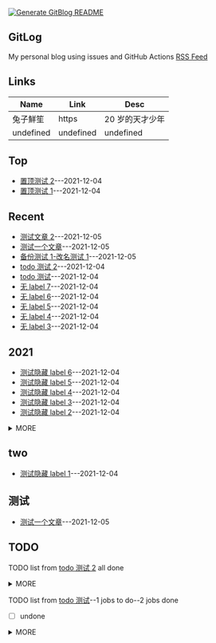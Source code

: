 [![Generate GitBlog README](https://github.com/bxb100/issueblog-test/actions/workflows/demo.yml/badge.svg?branch=main)](https://github.com/bxb100/issueblog-test/actions/workflows/demo.yml) 

## GitLog
My personal blog using issues and GitHub Actions
[RSS Feed](https://bxb100.github.io/issueblog-test/feed.xml)
## Links
| Name | Link | Desc |
| ---- | ---- | ---- |
| 兔子鮮笙 | https | 20 岁的天才少年 |
| undefined | undefined | undefined |

## Top
- [置顶测试 2](https://github.com/bxb100/issueblog-test/issues/3)---2021-12-04
- [置顶测试 1](https://github.com/bxb100/issueblog-test/issues/2)---2021-12-04

## Recent
- [测试文章 2](https://github.com/bxb100/issueblog-test/issues/22)---2021-12-05
- [测试一个文章](https://github.com/bxb100/issueblog-test/issues/21)---2021-12-05
- [备份测试 1-改名测试 1](https://github.com/bxb100/issueblog-test/issues/20)---2021-12-05
- [todo 测试 2](https://github.com/bxb100/issueblog-test/issues/19)---2021-12-04
- [todo 测试](https://github.com/bxb100/issueblog-test/issues/18)---2021-12-04
- [无 label 7](https://github.com/bxb100/issueblog-test/issues/17)---2021-12-04
- [无 label 6](https://github.com/bxb100/issueblog-test/issues/16)---2021-12-04
- [无 label 5](https://github.com/bxb100/issueblog-test/issues/15)---2021-12-04
- [无 label 4](https://github.com/bxb100/issueblog-test/issues/14)---2021-12-04
- [无 label 3](https://github.com/bxb100/issueblog-test/issues/13)---2021-12-04

## 2021
- [测试隐藏 label 6](https://github.com/bxb100/issueblog-test/issues/10)---2021-12-04
- [测试隐藏 label 5](https://github.com/bxb100/issueblog-test/issues/9)---2021-12-04
- [测试隐藏 label 4](https://github.com/bxb100/issueblog-test/issues/8)---2021-12-04
- [测试隐藏 label 3](https://github.com/bxb100/issueblog-test/issues/7)---2021-12-04
- [测试隐藏 label 2](https://github.com/bxb100/issueblog-test/issues/6)---2021-12-04
<details><summary>MORE</summary>

- [测试隐藏 label 1](https://github.com/bxb100/issueblog-test/issues/5)---2021-12-04
</details>


## two
- [测试隐藏 label 1](https://github.com/bxb100/issueblog-test/issues/5)---2021-12-04


## 测试
- [测试一个文章](https://github.com/bxb100/issueblog-test/issues/21)---2021-12-05

## TODO
TODO list from [todo 测试 2](https://github.com/bxb100/issueblog-test/issues/19) all done
<details><summary>MORE</summary>

- [x] 1
- [x] 2
</details>

TODO list from [todo 测试](https://github.com/bxb100/issueblog-test/issues/18)--1 jobs to do--2 jobs done
- [ ] undone
<details><summary>MORE</summary>

- [x] done
- [x] done2
</details>

